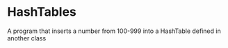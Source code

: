 # HashTables
A program that inserts a number from 100-999 into a HashTable defined in another class
